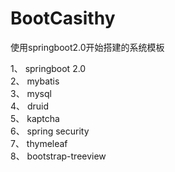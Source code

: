 # BootCasithy
使用springboot2.0开始搭建的系统模板

1、 springboot 2.0 </br>
2、 mybatis </br>
3、 mysql </br>
4、 druid </br>
5、 kaptcha </br>
6、 spring security </br>
7、 thymeleaf </br>
8、 bootstrap-treeview </br>
